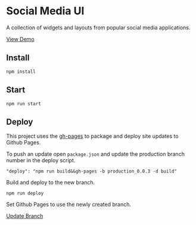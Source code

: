 # Social Media UI

A collection of widgets and layouts from popular social media applications.

[View Demo](https://chrischilcoat.github.io/social-media-ui/)

## Install

    npm install


## Start

    npm run start

## Deploy

This project uses the [gh-pages](https://www.npmjs.com/package/gh-pages) to package and deploy site updates to Github Pages.

To push an update open `package.json` and update the production branch number in the deploy script.

    "deploy": "npm run build&&gh-pages -b production_0.0.3 -d build"

Build and deploy to the new branch.

    npm run deploy

Set Github Pages to use the newly created branch.

[Update Branch](https://github.com/ChrisChilcoat/social-media-ui/settings/pages)